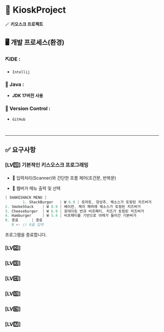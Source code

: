 # 🎩 KioskProject

🪄 **키오스크 프로젝트**

## 🖥️ 개발 프로세스(환경)

### ⛏️IDE :
- `Intellij`

### 📌 Java :
- **JDK 17버전 사용**

### 🔁 Version Control :
- `GitHub`


<br>
<hr>


##  ✅ 요구사항

### [LV1️⃣] 기본적인 키스오스크 프로그래밍

- 🎈 입력처리(Scanner)와 간단한 흐름 제어(조건문, 반복문)

- 🎈 햄버거 메뉴 출력 및 선택

>
```java
[ SHAKESHACK MENU ]
        1. ShackBurger   | W 6.9 | 토마토, 양상추, 쉑소스가 토핑된 치즈버거
2. SmokeShack    | W 8.9 | 베이컨, 체리 페퍼에 쉑소스가 토핑된 치즈버거
3. Cheeseburger  | W 6.9 | 포테이토 번과 비프패티, 치즈가 토핑된 치즈버거
4. Hamburger     | W 5.4 | 비프패티를 기반으로 야채가 들어간 기본버거
0. 종료      | 종료
   0 <- // 0을 입력    
```


프로그램을 종료합니다.


### [LV2️⃣]

### [LV3️⃣]

### [LV4️⃣]

### [LV5️⃣]

### [LV6️⃣]

### [LV7️⃣]
